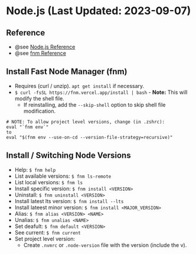 # Node.js (Last Updated: 2023-09-07)

## Reference
* @see [Node.js Reference](https://nodejs.org)
* @see [fnm Reference](https://github.com/Schniz/fnm)

## Install Fast Node Manager (fnm)
* Requires (curl / unzip). `apt get install` if necessary.
* `$ curl -fsSL https://fnm.vercel.app/install | bash` - **Note:** This will modify the shell file.
	* If reinstalling, add the `--skip-shell` option to skip shell file modification.


```
# NOTE: To allow project level versions, change (in .zshrc):
eval "`fnm env`"
to
eval "$(fnm env --use-on-cd --version-file-strategy=recursive)"
```

## Install / Switching Node Versions
* Help: `$ fnm help`
* List available versions: `$ fnm ls-remote`
* List local versions: `$ fnm ls`
* Install specific version: `$ fnm install <VERSION>`
* Uninstall: `$ fnm uninstall <VERSION>`
* Install latest lts version: `$ fnm install --lts`
* Install lateest minor version: `$ fnm install <MAJOR_VERSION>`
* Alias: `$ fnm alias <VERSION> <NAME>`
* Unalias: `$ fnm unalias <NAME>`
* Set deafult: `$ fnm default <VERSION>`
* See current: `$ fnm current`
* Set project level version:
	* Create `.nvmrc` or `.node-version` file with the version (include the v).